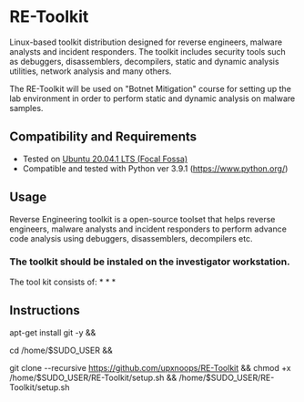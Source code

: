  RE-Toolkit
============

Linux-based toolkit distribution designed for reverse engineers, malware analysts and incident responders. The toolkit includes security tools such as debuggers, disassemblers, decompilers, static and dynamic analysis utilities, network analysis and many others. 

The RE-Toolkit will be used on "Botnet Mitigation" course for setting up the lab environment in order to perform static and dynamic analysis on malware samples.
 

Compatibility and Requirements
------------------------------
* Tested on [Ubuntu 20.04.1 LTS (Focal Fossa)](https://releases.ubuntu.com/20.04/)
* Compatible and tested with Python ver 3.9.1 (https://www.python.org/)

Usage
-----
Reverse Engineering toolkit is a open-source toolset that helps reverse engineers, malware analysts and incident responders to perform advance code analysis using debuggers, disassemblers, decompilers etc. 

### The toolkit should be instaled on the investigator workstation. 

The tool kit consists of:
* 
* 
* 

Instructions
-----


apt-get install git -y && 

cd /home/$SUDO_USER && 


git clone --recursive https://github.com/upxnoops/RE-Toolkit && chmod +x /home/$SUDO_USER/RE-Toolkit/setup.sh && /home/$SUDO_USER/RE-Toolkit/setup.sh
